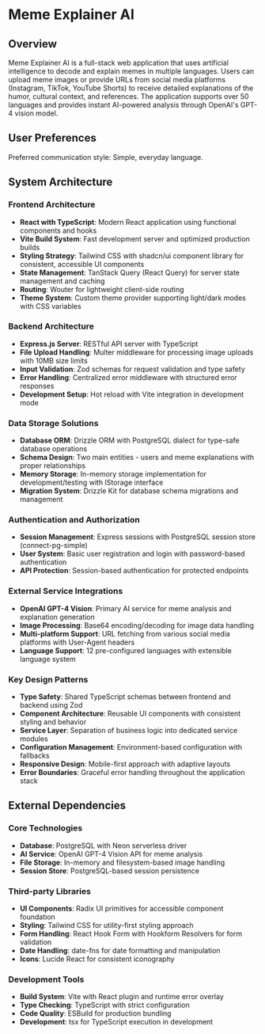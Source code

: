 # Meme Explainer AI

## Overview

Meme Explainer AI is a full-stack web application that uses artificial intelligence to decode and explain memes in multiple languages. Users can upload meme images or provide URLs from social media platforms (Instagram, TikTok, YouTube Shorts) to receive detailed explanations of the humor, cultural context, and references. The application supports over 50 languages and provides instant AI-powered analysis through OpenAI's GPT-4 vision model.

## User Preferences

Preferred communication style: Simple, everyday language.

## System Architecture

### Frontend Architecture
- **React with TypeScript**: Modern React application using functional components and hooks
- **Vite Build System**: Fast development server and optimized production builds
- **Styling Strategy**: Tailwind CSS with shadcn/ui component library for consistent, accessible UI components
- **State Management**: TanStack Query (React Query) for server state management and caching
- **Routing**: Wouter for lightweight client-side routing
- **Theme System**: Custom theme provider supporting light/dark modes with CSS variables

### Backend Architecture
- **Express.js Server**: RESTful API server with TypeScript
- **File Upload Handling**: Multer middleware for processing image uploads with 10MB size limits
- **Input Validation**: Zod schemas for request validation and type safety
- **Error Handling**: Centralized error middleware with structured error responses
- **Development Setup**: Hot reload with Vite integration in development mode

### Data Storage Solutions
- **Database ORM**: Drizzle ORM with PostgreSQL dialect for type-safe database operations
- **Schema Design**: Two main entities - users and meme explanations with proper relationships
- **Memory Storage**: In-memory storage implementation for development/testing with IStorage interface
- **Migration System**: Drizzle Kit for database schema migrations and management

### Authentication and Authorization
- **Session Management**: Express sessions with PostgreSQL session store (connect-pg-simple)
- **User System**: Basic user registration and login with password-based authentication
- **API Protection**: Session-based authentication for protected endpoints

### External Service Integrations
- **OpenAI GPT-4 Vision**: Primary AI service for meme analysis and explanation generation
- **Image Processing**: Base64 encoding/decoding for image data handling
- **Multi-platform Support**: URL fetching from various social media platforms with User-Agent headers
- **Language Support**: 12 pre-configured languages with extensible language system

### Key Design Patterns
- **Type Safety**: Shared TypeScript schemas between frontend and backend using Zod
- **Component Architecture**: Reusable UI components with consistent styling and behavior
- **Service Layer**: Separation of business logic into dedicated service modules
- **Configuration Management**: Environment-based configuration with fallbacks
- **Responsive Design**: Mobile-first approach with adaptive layouts
- **Error Boundaries**: Graceful error handling throughout the application stack

## External Dependencies

### Core Technologies
- **Database**: PostgreSQL with Neon serverless driver
- **AI Service**: OpenAI GPT-4 Vision API for meme analysis
- **File Storage**: In-memory and filesystem-based image handling
- **Session Store**: PostgreSQL-based session persistence

### Third-party Libraries
- **UI Components**: Radix UI primitives for accessible component foundation
- **Styling**: Tailwind CSS for utility-first styling approach
- **Form Handling**: React Hook Form with Hookform Resolvers for form validation
- **Date Handling**: date-fns for date formatting and manipulation
- **Icons**: Lucide React for consistent iconography

### Development Tools
- **Build System**: Vite with React plugin and runtime error overlay
- **Type Checking**: TypeScript with strict configuration
- **Code Quality**: ESBuild for production bundling
- **Development**: tsx for TypeScript execution in development